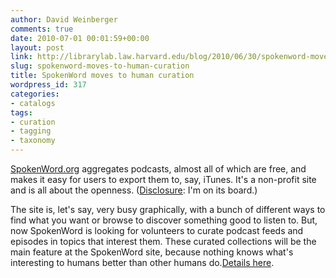 ```yaml
---
author: David Weinberger
comments: true
date: 2010-07-01 00:01:59+00:00
layout: post
link: http://librarylab.law.harvard.edu/blog/2010/06/30/spokenword-moves-to-human-curation/
slug: spokenword-moves-to-human-curation
title: SpokenWord moves to human curation
wordpress_id: 317
categories:
- catalogs
tags:
- curation
- tagging
- taxonomy
---
```


[SpokenWord.org](http://www.spokenword.org) aggregates podcasts, almost all of which are free, and makes it easy for users to export them to, say, iTunes. It's a non-profit site and is all about the openness. ([Disclosure](http://www.hyperorg.com/misc/disclosure.html): I'm on its board.) 

The site is, let's say, very busy graphically, with a bunch of different ways to find what you want or browse to discover something good to listen to. But,  now SpokenWord is looking for volunteers to curate podcast feeds and episodes in topics that interest them. These curated collections will be the main feature at the SpokenWord site, because nothing knows what's interesting to humans better than other humans do.[Details here](http://news.spokenword.org/rd/9z1zqcjgq8lkarlf8v2o6i2oqe27brprhd9pmgi7nco).
